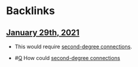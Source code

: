 
# Backlinks
## [January 29th, 2021](<January 29th, 2021.md>)
- This would require [second-degree connections](<second-degree connections.md>).

- #[Q](<Q.md>) How could [second-degree connections](<second-degree connections.md>)

